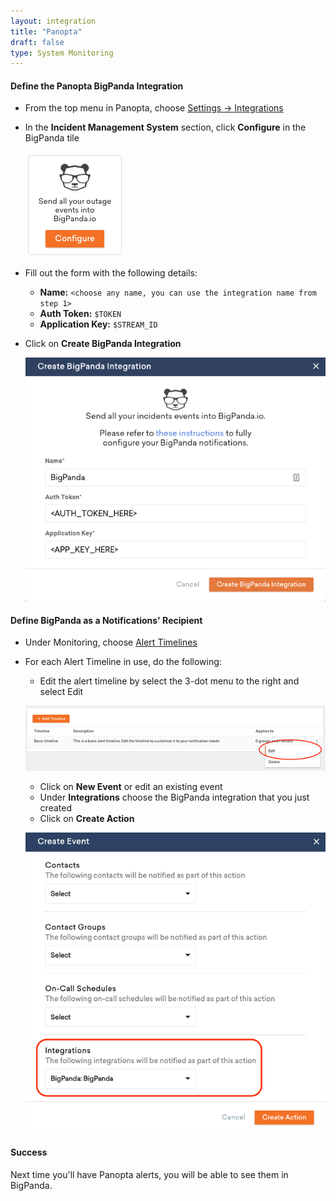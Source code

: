```yaml
---
layout: integration 
title: "Panopta"
draft: false
type: System Monitoring
---
```


#### Define the Panopta BigPanda Integration  

* From the top menu in Panopta, choose [Settings -> Integrations](https://my.panopta.com/integrations/#panel_1)
* In the **Incident Management System** section, click **Configure** in the BigPanda tile

  ![Sample Configuration Profiles Screenshot](/media/panopta_2.png)

* Fill out the form with the following details:
  * **Name:** `<choose any name, you can use the integration name from step 1>`
  * **Auth Token:** `$TOKEN`
  * **Application Key:** `$STREAM_ID`
* Click on **Create BigPanda Integration**

  ![Sample Configuration Profiles Screenshot](/media/panopta_4.png)

<!-- section-separator -->

#### Define BigPanda as a Notifications' Recipient

* Under Monitoring, choose [Alert Timelines](https://my.panopta.com/config/notification/ListNotificationSchedules)
* For each Alert Timeline in use, do the following:
  * Edit the alert timeline by select the 3-dot menu to the right and select Edit
  
  ![Sample Configuration Profiles Screenshot](/media/panopta_3.png)
  
  * Click on **New Event** or edit an existing event
  * Under **Integrations** choose the BigPanda integration that you just created
  * Click on **Create Action**
  
  ![Sample Configuration Profiles Screenshot](/media/panopta_5.png)
  
<!-- section-separator -->

#### Success
Next time you'll have Panopta alerts, you will be able to see them in BigPanda.
